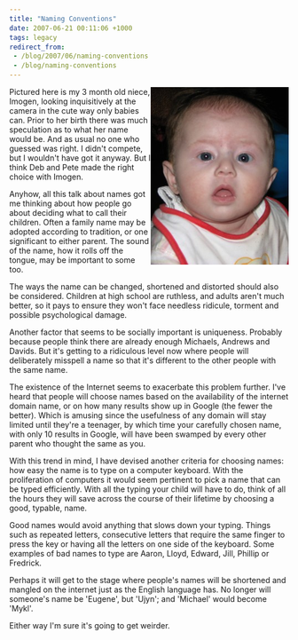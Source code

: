 ```yaml
---
title: "Naming Conventions"
date: 2007-06-21 00:11:06 +1000
tags: legacy
redirect_from:
 - /blog/2007/06/naming-conventions
 - /blog/naming-conventions
---
```


<a href="/static/media/images/imogen20070620_big.jpg" title="Click for a bigger version"><img src="/static/media/images/imogen20070620_small.jpg" alt="Imogen Grace Davidson" align="right"></a>

Pictured here is my 3 month old niece, Imogen, looking inquisitively at the camera in the cute way only babies can. Prior to her birth there was much speculation as to what her name would be. And as usual no one who guessed was right. I didn't compete, but I wouldn't have got it anyway. But I think Deb and Pete made the right choice with Imogen.

Anyhow, all this talk about names got me thinking about how people go about deciding what to call their children. Often a family name may be adopted according to tradition, or one significant to either parent. The sound of the name, how it rolls off the tongue, may be important to some too.

The ways the name can be changed, shortened and distorted should also be considered. Children at high school are ruthless, and adults aren't much better, so it pays to ensure they won't face needless ridicule, torment and possible psychological damage.

Another factor that seems to be socially important is uniqueness. Probably because people think there are already enough Michaels, Andrews and Davids. But it's getting to a ridiculous level now where people will deliberately misspell a name so that it's different to the other people with the same name.

The existence of the Internet seems to exacerbate this problem further. I've heard that people will choose names based on the availability of the internet domain name, or on how many results show up in Google (the fewer the better). Which is amusing since the usefulness of any domain will stay limited until they're a teenager, by which time your carefully chosen name, with only 10 results in Google, will have been swamped by every other parent who thought the same as you.

With this trend in mind, I have devised another criteria for choosing names: how easy the name is to type on a computer keyboard. With the proliferation of computers it would seem pertinent to pick a name that can be typed efficiently. With all the typing your child will have to do, think of all the hours they will save across the course of their lifetime by choosing a good, typable, name.

Good names would avoid anything that slows down your typing. Things such as repeated letters, consecutive letters that require the same finger to press the key or having all the letters on one side of the keyboard. Some examples of bad names to type are Aaron, Lloyd, Edward, Jill, Phillip or Fredrick.

Perhaps it will get to the stage where people's names will be shortened and mangled on the internet just as the English language has. No longer will someone's name be 'Eugene', but 'Ujyn'; and 'Michael' would become 'Mykl'.

Either way I'm sure it's going to get weirder.<div style="clear:right"></div><!--break-->
